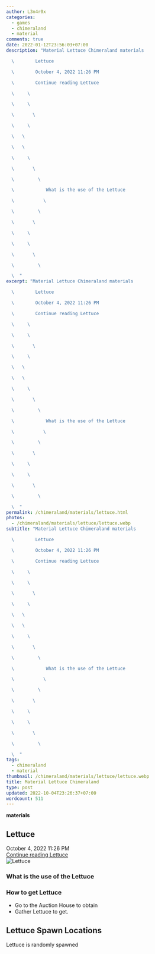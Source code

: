 ```yaml
---
author: L3n4r0x
categories:
  - games
  - chimeraland
  - material
comments: true
date: 2022-01-12T23:56:03+07:00
description: "Material Lettuce Chimeraland materials

  \        Lettuce

  \        October 4, 2022 11:26 PM

  \        Continue reading Lettuce

  \     \ 

  \     \ 

  \       \ 

  \     \ 

  \   \ 

  \   \ 

  \     \ 

  \       \ 

  \         \ 

  \            What is the use of the Lettuce

  \           \ 

  \         \ 

  \       \ 

  \     \ 

  \     \ 

  \       \ 

  \         \ 

  \  "
excerpt: "Material Lettuce Chimeraland materials

  \        Lettuce

  \        October 4, 2022 11:26 PM

  \        Continue reading Lettuce

  \     \ 

  \     \ 

  \       \ 

  \     \ 

  \   \ 

  \   \ 

  \     \ 

  \       \ 

  \         \ 

  \            What is the use of the Lettuce

  \           \ 

  \         \ 

  \       \ 

  \     \ 

  \     \ 

  \       \ 

  \         \ 

  \  "
permalink: /chimeraland/materials/lettuce.html
photos:
  - /chimeraland/materials/lettuce/lettuce.webp
subtitle: "Material Lettuce Chimeraland materials

  \        Lettuce

  \        October 4, 2022 11:26 PM

  \        Continue reading Lettuce

  \     \ 

  \     \ 

  \       \ 

  \     \ 

  \   \ 

  \   \ 

  \     \ 

  \       \ 

  \         \ 

  \            What is the use of the Lettuce

  \           \ 

  \         \ 

  \       \ 

  \     \ 

  \     \ 

  \       \ 

  \         \ 

  \  "
tags:
  - chimeraland
  - material
thumbnail: /chimeraland/materials/lettuce/lettuce.webp
title: Material Lettuce Chimeraland
type: post
updated: 2022-10-04T23:26:37+07:00
wordcount: 511
---
```


<link
  rel="stylesheet"
  href="https://rawcdn.githack.com/dimaslanjaka/Web-Manajemen/870a349/css/bootstrap-5-3-0-alpha3-wrapper.css"
/>
<section id="bootstrap-wrapper">
  <div data-bs-theme="dark">
    <div
      class="row g-0 border rounded overflow-hidden flex-md-row mb-4 shadow-sm position-relative bg-dark text-light"
    >
      <div class="col p-4 d-flex flex-column position-static">
        <strong class="d-inline-block mb-2 text-success">materials</strong>
        <h2 class="mb-0">Lettuce</h2>
        <div class="mb-1 text-muted">October 4, 2022 11:26 PM</div>
        <a
          href="/chimeraland/materials/lettuce.html"
          class="stretched-link d-none text-primary"
          >Continue reading Lettuce</a
        >
      </div>
      <div class="col-auto d-none d-md-block d-lg-block">
        <img
          src="https://www.webmanajemen.com/chimeraland/materials/lettuce/lettuce.webp"
          alt="Lettuce"
        />
      </div>
    </div>
    <div class="row">
      <div class="col-lg-6 col-12 mb-2">
        <div class="card">
          <div class="card-body">
            <h3 class="card-title">What is the use of the Lettuce</h3>
            <div class="card-text"><ul></ul></div>
          </div>
        </div>
      </div>
      <div class="col-lg-6 col-12 mb-2">
        <div class="card">
          <div class="card-body">
            <h3 class="card-title">How to get Lettuce</h3>
            <div class="card-text">
              <ul>
                <li>Go to the Auction House to obtain</li>
                <li>Gather Lettuce to get.</li>
              </ul>
            </div>
          </div>
        </div>
      </div>
      <div class="col-12 mb-2">
        <h2>Lettuce Spawn Locations</h2>
        <p>Lettuce is randomly spawned</p>
      </div>
    </div>
  </div>
</section>